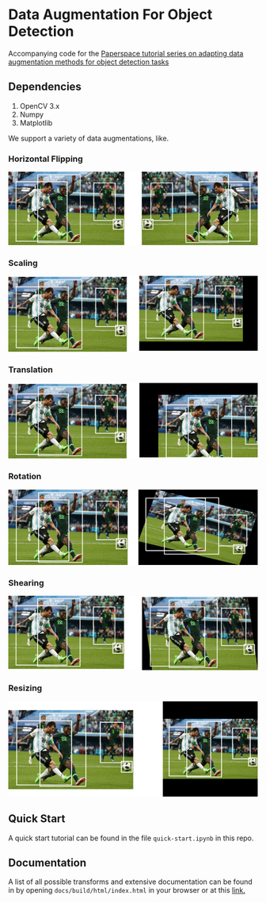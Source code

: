 # Data Augmentation For Object Detection

Accompanying code for the [Paperspace tutorial series on adapting data augmentation methods for object detection tasks](https://blog.paperspace.com/data-augmentation-for-bounding-boxes/)

## Dependencies
1. OpenCV 3.x
2. Numpy
3. Matplotlib

We support a variety of data augmentations, like.

### Horizontal Flipping
![Horizontal Flip](Images/hflip.png)

### Scaling
![Scaling](Images/scale_aug.png)

### Translation
![Translation](Images/transl_aug.png)

### Rotation
![Rotation](Images/rotate.png)

### Shearing
![Shearing](Images/shear_box.png)

### Resizing
![Resizing](Images/resize.png)


## Quick Start
A quick start tutorial can be found in the file `quick-start.ipynb` in this repo.

## Documentation
A list of all possible transforms and extensive documentation can be found in by opening `docs/build/html/index.html` in your browser or at this [link.](https://augmentationlib.paperspace.com/)
